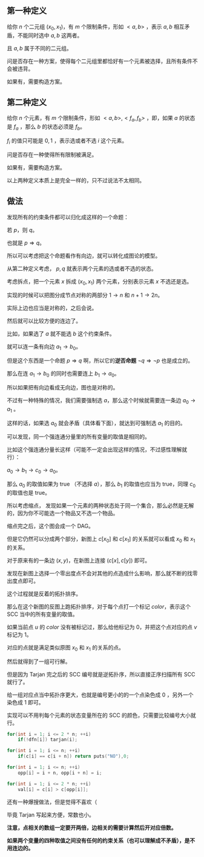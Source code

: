 ## 第一种定义

给你 $n$ 个二元组 $(x_0,x_1)$，有 $m$ 个限制条件，形如 $<a,b>$ ，表示 $a,b$ 相互矛盾，不能同时选中 $a,b$ 这两者。

且 $a,b$ 属于不同的二元组。

问是否存在一种方案，使得每个二元组里都恰好有一个元素被选择，且所有条件不会被违背。

如果有，需要构造方案。

## 第二种定义

给你 $n$ 个元素，有 $m$ 个限制条件，形如 $<a,b>,<f_a,f_b>$ ，即，如果 $a$ 的状态是 $f_a$ ，那么 $b$ 的状态必须是 $f_b$。

$f_i$ 的值只可能是 $0,1$ ，表示选或者不选 $i$ 这个元素。

问是否存在一种使得所有限制被满足。

如果有，需要构造方案。

以上两种定义本质上是完全一样的，只不过说法不太相同。

## 做法

发现所有的约束条件都可以归化成这样的一个命题：

若 $p$，则 $q$。

也就是 $p \Rightarrow q$。

所以可以考虑把这个命题看作有向边，就可以转化成图论的模型。

从第二种定义考虑， $p,q$ 就表示两个元素的选或者不选的状态。

考虑拆点，把一个元素 $x$ 拆成 $(x_0,x_1)$ 两个元素，分别表示元素 $x$ 不选还是选。

实现的时候可以把图分成节点对称的两部分 $1\to n$ 和 $n+1 \to 2n$。

实际上边也应当是对称的，之后会说。

然后就可以比较方便的连边了。

比如，如果选了 $a$ 就不能选 $b$ 这个约束条件。

就可以连一条有向边 $a_1 \to b_0$。

但是这个东西是一个命题 $p \Rightarrow q$ 啊，所以它的**逆否命题** $\lnot q \Rightarrow \lnot p$ 也是成立的。

那么在连 $a_1 \to b_0$ 的同时也需要连上 $b_1 \to a_0$。

所以如果把有向边看成无向边，图也是对称的。

不过有一种特殊的情况，我们需要强制选 $a$，那么这个时候就需要连一条边 $a_0 \to a_1$ 。

这样的话，如果选 $a_0$ 就会矛盾（具体看下面），就达到可强制选 $a_1$ 的目的。

可以发现，同一个强连通分量里的所有变量的取值是相同的。

比如这个强连通分量长这样（可能不一定会出现这样的情况，不过感性理解就行）：

$a_0 \to b_1 \to c_0 \to a_0$。

那么 $a_0$ 的取值如果为 $\text{true}$ （不选择 $a$），那么 $b_1$ 的取值也应当为 $\text{true}$，同理 $c_0$ 的取值也是 $\text{true}$。

所以考虑缩点， 发现如果一个元素的两种状态处于同一个集合，那么必然是无解的，因为你不可能选一个物品又不选一个物品。

缩点完之后，这个图会成一个 DAG。

但是它仍然可以分成两个部分，新图上 $c[x_0]$ 和 $c[x_1]$ 的关系就可以看成 $x_0$ 和 $x_1$ 的关系。

对于原来有的一条边 $(x,y)$，在新图上连接 $(c[x],c[y])$ 即可。

发现在新图上选择一个零出度点不会对其他的点造成什么影响，那么就不断的找零出度点即可。

这个过程就是反着的拓扑排序。

那么在这个新图的反图上跑拓扑排序，对于每个点打一个标记 $color$，表示这个 SCC 当中的所有变量的取值。

如果当前点 $u$ 的 $color$ 没有被标记过，那么给他标记为 $0$，并把这个点对应的点 $v$ 标记为 $1$。

对应的点就是满足类似原图 $x_0$ 和 $x_1$ 的关系的点。

然后就得到了一组可行解。

但是因为 Tarjan 完之后的 SCC 编号就是逆拓扑序，所以直接正序扫描所有 SCC 就行了。

给一组对应点当中拓扑序更大，也就是编号更小的的一个点染色成 $0$ ，另外一个染色成 $1$ 即可。

实现可以不用判每个元素的状态变量所在的 SCC 的颜色，只需要比较编号大小就行。

```cpp
for(int i = 1; i <= 2 * n; ++i) 
    if(!dfn[i]) tarjan(i);

for(int i = 1; i <= n; ++i) 
    if(c[i] == c[i + n]) return puts("NO"),0;

for(int i = 1; i <= n; ++i) 
    opp[i] = i + n, opp[i + n] = i;

for(int i = 1; i <= 2 * n; ++i) 
    val[i] = c[i] > c[opp[i]];
```

还有一种爆搜做法，但是觉得不喜欢（

毕竟 Tarjan 写起来方便，常数也小。

**注意，点相关的数组一定要开两倍，边相关的需要计算然后开对应倍数。**

**如果两个变量的四种取值之间没有任何的约束关系（也可以理解成不矛盾），是不用连边的。**